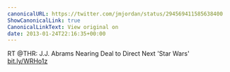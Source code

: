```yaml
---
canonicalURL: https://twitter.com/jmjordan/status/294569411585638400
ShowCanonicalLink: true
CanonicalLinkText: View original on
date: 2013-01-24T22:16:35+00:00
---
```

RT @THR: J.J. Abrams Nearing Deal to Direct Next 'Star Wars' [bit.ly/WRHo1z](http://bit.ly/WRHo1z)